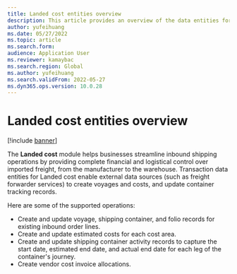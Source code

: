 ```yaml
---
title: Landed cost entities overview
description: This article provides an overview of the data entities for Landed cost that enable external data sources to create voyages and costs, and update container tracking records.
author: yufeihuang
ms.date: 05/27/2022
ms.topic: article
ms.search.form:
audience: Application User
ms.reviewer: kamaybac
ms.search.region: Global
ms.author: yufeihuang
ms.search.validFrom: 2022-05-27
ms.dyn365.ops.version: 10.0.28
---
```


# Landed cost entities overview

[!include [banner](../includes/banner.md)]

The **Landed cost** module helps businesses streamline inbound shipping operations by providing complete financial and logistical control over imported freight, from the manufacturer to the warehouse. Transaction data entities for Landed cost enable external data sources (such as freight forwarder services) to create voyages and costs, and update container tracking records.

Here are some of the supported operations:

- Create and update voyage, shipping container, and folio records for existing inbound order lines.
- Create and update estimated costs for each cost area.
- Create and update shipping container activity records to capture the start date, estimated end date, and actual end date for each leg of the container's journey.
- Create vendor cost invoice allocations.
